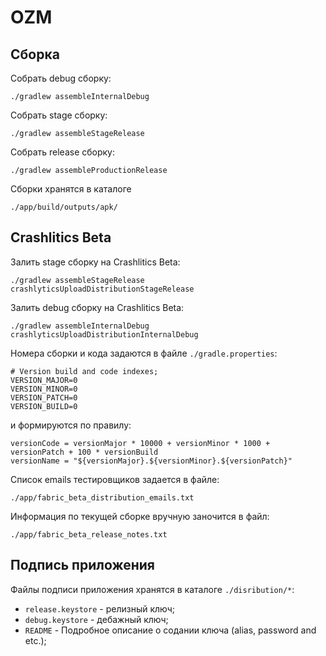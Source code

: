 # OZM

## Сборка

Собрать  debug  сборку:
```
./gradlew assembleInternalDebug
```
Собрать  stage сборку:
```
./gradlew assembleStageRelease
```
Собрать  release сборку:
```
./gradlew assembleProductionRelease
```
Сборки хранятся в каталоге
```
./app/build/outputs/apk/
```

## Crashlitics Beta

Залить stage сборку на Crashlitics Beta:
```
./gradlew assembleStageRelease crashlyticsUploadDistributionStageRelease
```

Залить debug сборку на Crashlitics Beta:
```
./gradlew assembleInternalDebug crashlyticsUploadDistributionInternalDebug
```

Номера сборки и кода задаются в файле `./gradle.properties`:
```
# Version build and code indexes;
VERSION_MAJOR=0
VERSION_MINOR=0
VERSION_PATCH=0
VERSION_BUILD=0
```
и формируются по правилу:
```
versionCode = versionMajor * 10000 + versionMinor * 1000 + versionPatch + 100 * versionBuild
versionName = "${versionMajor}.${versionMinor}.${versionPatch}"
```

Список emails тестировщиков задается в файле:
```
./app/fabric_beta_distribution_emails.txt
```

Информация по текущей сборке вручную заночится в файл:
```
./app/fabric_beta_release_notes.txt
```

## Подпись приложения

Файлы подписи приложения хранятся в каталоге `./disribution/*`:
* `release.keystore` - релизный ключ;
* `debug.keystore` - дебажный ключ;
* `README` - Подробное описание о содании ключа (alias, password and etc.);